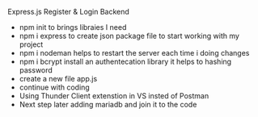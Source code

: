 Express.js Register & Login Backend
* npm init to brings libraies I need
* npm i express to create json package file to start working with my project
* npm i nodeman helps to restart the server each time i doing changes
* npm i bcrypt install an authentecation library it helps to hashing password
* create a new file app.js
* continue with coding
* Using Thunder Client extenstion in VS insted of Postman
* Next step later adding mariadb and join it to the code 
